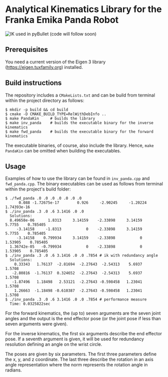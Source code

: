 # Analytical Kinematics Library for the Franka Emika Panda Robot

![IK used in pyBullet (code will follow soon)](misc/panda_pybullet.gif)

## Prerequisites

You need a current version of the Eigen 3 library (https://eigen.tuxfamily.org) installed.

## Build instructions

The repository includes a `CMakeLists.txt` and can be build from terminal within the project directory as follows:

```
$ mkdir -p build && cd build
$ cmake -D CMAKE_BUILD_TYPE=RelWithDebInfo ..
$ make PandaKin     # builds the library
$ make inv_panda    # builds the executable binary for the inverse kinematics
$ make fwd_panda    # builds the executable binary for the forward kinematics
```

The executable binaries, of course, also include the library.
Hence, `make PandaKin` can be omitted when building the executables.

## Usage

Examples of how to use the library can be found in `inv_panda.cpp` and `fwd_panda.cpp`.
The binary executables can be used as follows from terminal within the project's build folder:

```
$ ./fwd_panda .0 .0 .0 .0 .0 .0 .0
      0.088 -1.72675e-17        0.926     -2.90245     -1.20224  1.74393e-16
$ ./inv_panda .3 .0 .6 3.1416 .0 .0
  Solutions:
  8.49658e-06      1.8313     3.14159    -2.33898     3.14159      5.7755    0.785405
     -3.14158     -1.8313           0    -2.33898     3.14159      5.7755    0.785405
     -3.14158    0.799934     3.14159    -2.33898           0     1.53905    0.785405
  1.36742e-05   -0.799934           0    -2.33898           0     1.53905    0.785405
$ ./inv_panda .3 .0 .6 3.1416 .0 .0 .7854 # ik with redundancy angle
  Solutions:
    0.33343   1.76137  -2.81694  -2.27643  -2.54313    5.6937    1.5708
   -2.80816  -1.76137  0.324652  -2.27643  -2.54313    5.6937    1.5708
   -1.87496   1.18498   2.53121  -2.27643 -0.598458   1.23041    1.5708
    1.26663  -1.18498 -0.610387  -2.27643 -0.598458   1.23041    1.5708
$ ./inv_panda .3 .0 .6 3.1416 .0 .0 .7854 # performance measure
  Time: 0.0325822sec
```

For the forward kinematics, the (up to) seven arguments are the seven joint angles and the output is the end effector pose (or the joint pose if less than seven arguments were given).

For the inverse kinematics, the first six arguments describe the end effector pose.
If a seventh argument is given, it will be used for redundancy resolution defining an angle on the wrist circle.

The poses are given by six parameters.
The first three parameters define the x, y, and z coordinate.
The last three describe the rotation in an axis angle representation where the norm represents the rotation angle in radians.

